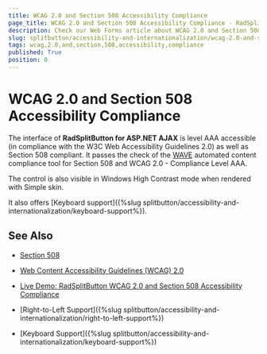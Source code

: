 ```yaml
---
title: WCAG 2.0 and Section 508 Accessibility Compliance
page_title: WCAG 2.0 and Section 508 Accessibility Compliance - RadSplitButton
description: Check our Web Forms article about WCAG 2.0 and Section 508 Accessibility Compliance.
slug: splitbutton/accessibility-and-internationalization/wcag-2.0-and-section-508-accessibility-compliance
tags: wcag,2.0,and,section,508,accessibility,compliance
published: True
position: 0
---
```


# WCAG 2.0 and Section 508 Accessibility Compliance

The interface of **RadSplitButton for ASP.NET AJAX** is level AAA accessible (in compliance with the W3C Web Accessibility Guidelines 2.0) as well as Section 508 compliant. It passes the check of the [WAVE](http://wave.webaim.org/) automated content compliance tool for Section 508 and WCAG 2.0 - Compliance Level AAA.

The control is also visible in Windows High Contrast mode when rendered with Simple skin.

It also offers [Keyboard support]({%slug splitbutton/accessibility-and-internationalization/keyboard-support%}).

## See Also

 * [Section 508](http://www.section508.gov/)

 * [Web Content Accessibility Guidelines (WCAG) 2.0](https://www.w3.org/TR/WCAG/)

 * [Live Demo: RadSplitButton WCAG 2.0 and Section 508 Accessibility Compliance](https://demos.telerik.com/aspnet-ajax/splitbutton/accessibility-support/defaultcs.aspx)
  
 * [Right-to-Left Support]({%slug splitbutton/accessibility-and-internationalization/right-to-left-support%})

 * [Keyboard Support]({%slug splitbutton/accessibility-and-internationalization/keyboard-support%})

